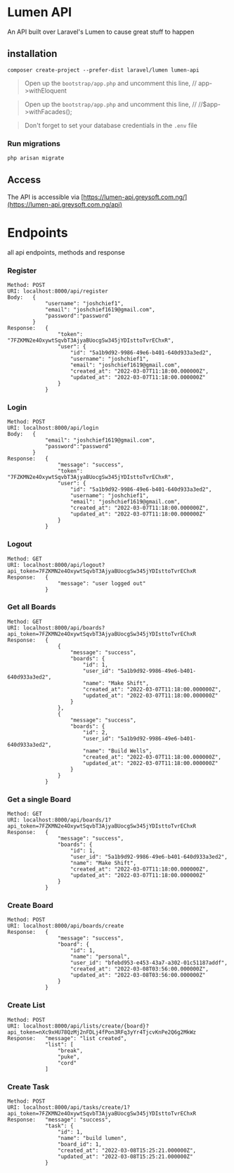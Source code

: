 # Lumen API

An API built over Laravel's Lumen to cause great stuff to happen

## installation

```
composer create-project --prefer-dist laravel/lumen lumen-api
```

> Open up the `bootstrap/app.php` and uncomment this line, // app->withEloquent

> Open up the `bootstrap/app.php` and uncomment this line, // //$app->withFacades();

> Don't forget to set your database credentials in the `.env` file

### Run migrations

```bash
php arisan migrate
```

## Access

The API is accessible via [https://lumen-api.greysoft.com.ng/](https://lumen-api.greysoft.com.ng/api)

# Endpoints

all api endpoints, methods and response

### Register

```
Method: POST
URI: localhost:8000/api/register
Body:   {
            "username": "joshchief1",
            "email": "joshchief1619@gmail.com",
            "password":"password"
        }
Response:   {
                "token": "7FZKMN2e4OxywtSqvbT3AjyaBUocgSw345jYDIsttoTvrEChxR",
                "user": {
                    "id": "5a1b9d92-9986-49e6-b401-640d933a3ed2",
                    "username": "joshchief1",
                    "email": "joshchief1619@gmail.com",
                    "created_at": "2022-03-07T11:18:00.000000Z",
                    "updated_at": "2022-03-07T11:18:00.000000Z"
                }
            }
```

### Login

```
Method: POST
URI: localhost:8000/api/login
Body:   {
            "email": "joshchief1619@gmail.com",
            "password":"password"
        }
Response:   {
                "message": "success",
                "token": "7FZKMN2e4OxywtSqvbT3AjyaBUocgSw345jYDIsttoTvrEChxR",
                "user": {
                    "id": "5a1b9d92-9986-49e6-b401-640d933a3ed2",
                    "username": "joshchief1",
                    "email": "joshchief1619@gmail.com",
                    "created_at": "2022-03-07T11:18:00.000000Z",
                    "updated_at": "2022-03-07T11:18:00.000000Z"
                }
            }
```

### Logout

```
Method: GET
URI: localhost:8000/api/logout?api_token=7FZKMN2e4OxywtSqvbT3AjyaBUocgSw345jYDIsttoTvrEChxR
Response:   {
                "message": "user logged out"
            }
```

### Get all Boards

```
Method: GET
URI: localhost:8000/api/boards?api_token=7FZKMN2e4OxywtSqvbT3AjyaBUocgSw345jYDIsttoTvrEChxR
Response:   {
                {
                    "message": "success",
                    "boards": {
                        "id": 1,
                        "user_id": "5a1b9d92-9986-49e6-b401-640d933a3ed2",
                        "name": "Make Shift",
                        "created_at": "2022-03-07T11:18:00.000000Z",
                        "updated_at": "2022-03-07T11:18:00.000000Z"
                    }
                },
                {
                    "message": "success",
                    "boards": {
                        "id": 2,
                        "user_id": "5a1b9d92-9986-49e6-b401-640d933a3ed2",
                        "name": "Build Wells",
                        "created_at": "2022-03-07T11:18:00.000000Z",
                        "updated_at": "2022-03-07T11:18:00.000000Z"
                    }
                }
            }
```

### Get a single Board

```
Method: GET
URI: localhost:8000/api/boards/1?api_token=7FZKMN2e4OxywtSqvbT3AjyaBUocgSw345jYDIsttoTvrEChxR
Response:   {
                "message": "success",
                "boards": {
                    "id": 1,
                    "user_id": "5a1b9d92-9986-49e6-b401-640d933a3ed2",
                    "name": "Make Shift",
                    "created_at": "2022-03-07T11:18:00.000000Z",
                    "updated_at": "2022-03-07T11:18:00.000000Z"
                }
            }
```

### Create Board

```
Method: POST
URI: localhost:8000/api/boards/create
Response:   {
                "message": "success",
                "board": {
                    "id": 1,
                    "name": "personal",
                    "user_id": "bfebd953-e453-43a7-a302-01c51187addf",
                    "created_at": "2022-03-08T03:56:00.000000Z",
                    "updated_at": "2022-03-08T03:56:00.000000Z"
                }
            }
```

### Create List

```
Method: POST
URI: localhost:8000/api/lists/create/{board}?api_token=nXc9xHU78QzMj2nFDLj4fPon3RFq3yYr4TjcvKnPe2Q6g2MkWz
Response:   "message": "list created",
            "list": [
                "break",
                "puke",
                "cord"
            ]
```

### Create Task

```
Method: POST
URI: localhost:8000/api/tasks/create/1?api_token=7FZKMN2e4OxywtSqvbT3AjyaBUocgSw345jYDIsttoTvrEChxR
Response:   "message": "success",
            "task": {
                "id": 1,
                "name": "build lumen",
                "board_id": 1,
                "created_at": "2022-03-08T15:25:21.000000Z",
                "updated_at": "2022-03-08T15:25:21.000000Z"
            }
```
